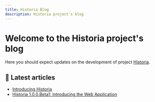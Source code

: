 ```yaml
---
title: Historia Blog
description: Historia project's blog
---
```


# Welcome to the Historia project's blog

Here you should expect updates on the development of project [Historia](https://github.com/asoldano/historia).

## 📌 Latest articles
- [Introducing Historia](./_posts/2025-03-20-introducing-historia.md)
- [Historia 1.0.0.Beta1: Introducing the Web Application](./_posts/2025-03-21-historia-beta1-web-application.md)

